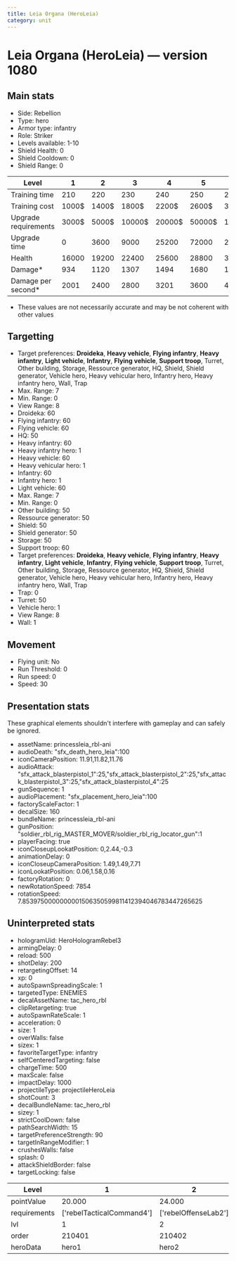 ```yaml
---
title: Leia Organa (HeroLeia)
category: unit
---
```


# Leia Organa (HeroLeia) — version 1080

## Main stats

  * Side: Rebellion
  * Type: hero
  * Armor type: infantry
  * Role: Striker
  * Levels available: 1-10
  * Shield Health: 0
  * Shield Cooldown: 0
  * Shield Range: 0

|Level               |1    |2    |3     |4     |5     |6      |7      |8      |9       |10      |
|--------------------|-----|-----|------|------|------|-------|-------|-------|--------|--------|
|Training time       |210  |220  |230   |240   |250   |260    |270    |560    |580     |600     |
|Training cost       |1000$|1400$|1800$ |2200$ |2600$ |3000$  |3400$  |4000$  |4200$   |4600$   |
|Upgrade requirements|3000$|5000$|10000$|20000$|50000$|135000$|225000$|450000$|1500000$|2500000$|
|Upgrade time        |0    |3600 |9000  |25200 |72000 |216000 |345600 |518400 |691200  |1036800 |
|Health              |16000|19200|22400 |25600 |28800 |32000  |35200  |38400  |41600   |48000   |
|Damage*             |934  |1120 |1307  |1494  |1680  |1867   |2054   |2240   |2427    |2800    |
|Damage per second*  |2001 |2400 |2800  |3201  |3600  |4000   |4401   |4800   |5200    |6000    |

* These values are not necessarily accurate and may be not coherent with other values

## Targetting

  * Target preferences: **Droideka**, **Heavy vehicle**, **Flying infantry**, **Heavy infantry**, **Light vehicle**, **Infantry**, **Flying vehicle**, **Support troop**, Turret, Other building, Storage, Ressource generator, HQ, Shield, Shield generator, Vehicle hero, Heavy vehicular hero, Infantry hero, Heavy infantry hero, Wall, Trap
  * Max. Range: 7
  * Min. Range: 0
  * View Range: 8
  * Droideka: 60
  * Flying infantry: 60
  * Flying vehicle: 60
  * HQ: 50
  * Heavy infantry: 60
  * Heavy infantry hero: 1
  * Heavy vehicle: 60
  * Heavy vehicular hero: 1
  * Infantry: 60
  * Infantry hero: 1
  * Light vehicle: 60
  * Max. Range: 7
  * Min. Range: 0
  * Other building: 50
  * Ressource generator: 50
  * Shield: 50
  * Shield generator: 50
  * Storage: 50
  * Support troop: 60
  * Target preferences: **Droideka**, **Heavy vehicle**, **Flying infantry**, **Heavy infantry**, **Light vehicle**, **Infantry**, **Flying vehicle**, **Support troop**, Turret, Other building, Storage, Ressource generator, HQ, Shield, Shield generator, Vehicle hero, Heavy vehicular hero, Infantry hero, Heavy infantry hero, Wall, Trap
  * Trap: 0
  * Turret: 50
  * Vehicle hero: 1
  * View Range: 8
  * Wall: 1

## Movement

  * Flying unit: No
  * Run Threshold: 0
  * Run speed: 0
  * Speed: 30

## Presentation stats

These graphical elements shouldn't interfere with gameplay and can safely be ignored.

  * assetName: princessleia_rbl-ani
  * audioDeath: "sfx_death_hero_leia":100
  * iconCameraPosition: 11.91,11.82,11.76
  * audioAttack: "sfx_attack_blasterpistol_1":25,"sfx_attack_blasterpistol_2":25,"sfx_attack_blasterpistol_3":25,"sfx_attack_blasterpistol_4":25
  * gunSequence: 1
  * audioPlacement: "sfx_placement_hero_leia":100
  * factoryScaleFactor: 1
  * decalSize: 160
  * bundleName: princessleia_rbl-ani
  * gunPosition: "soldier_rbl_rig_MASTER_MOVER/soldier_rbl_rig_locator_gun":1
  * playerFacing: true
  * iconCloseupLookatPosition: 0,2.44,-0.3
  * animationDelay: 0
  * iconCloseupCameraPosition: 1.49,1.49,7.71
  * iconLookatPosition: 0.06,1.58,0.16
  * factoryRotation: 0
  * newRotationSpeed: 7854
  * rotationSpeed: 7.8539750000000001506350599811412394046783447265625

## Uninterpreted stats

  * hologramUid: HeroHologramRebel3
  * armingDelay: 0
  * reload: 500
  * shotDelay: 200
  * retargetingOffset: 14
  * xp: 0
  * autoSpawnSpreadingScale: 1
  * targetedType: ENEMIES
  * decalAssetName: tac_hero_rbl
  * clipRetargeting: true
  * autoSpawnRateScale: 1
  * acceleration: 0
  * size: 1
  * overWalls: false
  * sizex: 1
  * favoriteTargetType: infantry
  * selfCenteredTargeting: false
  * chargeTime: 500
  * maxScale: false
  * impactDelay: 1000
  * projectileType: projectileHeroLeia
  * shotCount: 3
  * decalBundleName: tac_hero_rbl
  * sizey: 1
  * strictCoolDown: false
  * pathSearchWidth: 15
  * targetPreferenceStrength: 90
  * targetInRangeModifier: 1
  * crushesWalls: false
  * splash: 0
  * attackShieldBorder: false
  * targetLocking: false

|Level       |1                        |2                   |3                   |4                   |5                   |6                   |7                   |8                   |9                   |10                   |
|------------|-------------------------|--------------------|--------------------|--------------------|--------------------|--------------------|--------------------|--------------------|--------------------|---------------------|
|pointValue  |20.000                   |24.000              |28.000              |32.000              |36.000              |40.000              |44.000              |48.000              |52.000              |60.000               |
|requirements|['rebelTacticalCommand4']|['rebelOffenseLab2']|['rebelOffenseLab3']|['rebelOffenseLab4']|['rebelOffenseLab5']|['rebelOffenseLab6']|['rebelOffenseLab7']|['rebelOffenseLab8']|['rebelOffenseLab9']|['rebelOffenseLab10']|
|lvl         |1                        |2                   |3                   |4                   |5                   |6                   |7                   |8                   |9                   |10                   |
|order       |210401                   |210402              |210403              |210404              |210405              |210406              |210407              |210408              |210409              |210410               |
|heroData    |hero1                    |hero2               |hero3               |hero4               |hero5               |hero6               |hero7               |hero8               |hero9               |hero10               |

